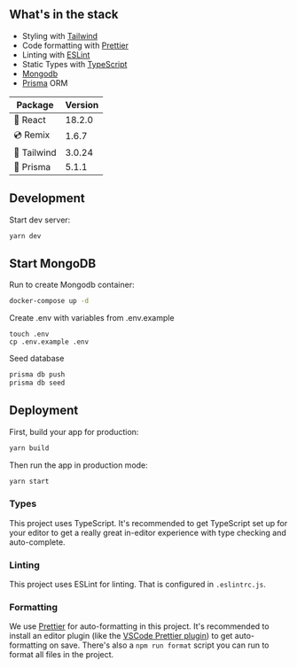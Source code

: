 ## What's in the stack

- Styling with [Tailwind](https://tailwindcss.com/)
- Code formatting with [Prettier](https://prettier.io)
- Linting with [ESLint](https://eslint.org)
- Static Types with [TypeScript](https://typescriptlang.org)
- [Mongodb](https://www.mongodb.com/)
- [Prisma](https://www.prisma.io/) ORM

| Package     | Version |
|-------------|---------|
| 🚀 React    | 18.2.0  |
| 💿 Remix    | 1.6.7   |
| 💨 Tailwind | 3.0.24  |
| 🚀 Prisma   | 5.1.1   |


## Development
      
Start dev server:

```sh
yarn dev
```

## Start MongoDB

Run to create Mongodb container:

```sh
docker-compose up -d
```

Create .env with variables from .env.example

```shell
touch .env
cp .env.example .env
```

Seed database

```sh
prisma db push
prisma db seed
```

## Deployment

First, build your app for production:

```sh
yarn build
```

Then run the app in production mode:

```sh
yarn start
```

### Types

This project uses TypeScript. It's recommended to get TypeScript set up for your editor to get a really great in-editor experience with type checking and auto-complete.

### Linting

This project uses ESLint for linting. That is configured in `.eslintrc.js`.

### Formatting

We use [Prettier](https://prettier.io/) for auto-formatting in this project. It's recommended to install an editor plugin (like the [VSCode Prettier plugin](https://marketplace.visualstudio.com/items?itemName=esbenp.prettier-vscode)) to get auto-formatting on save. There's also a `npm run format` script you can run to format all files in the project.
